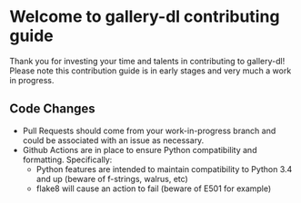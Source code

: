 # Welcome to gallery-dl contributing guide <!-- omit in toc -->

Thank you for investing your time and talents in contributing to gallery-dl! Please note this contribution guide is in early stages and very much a work in progress.

## Code Changes

+ Pull Requests should come from your work-in-progress branch and could be associated with an issue as necessary.
+ Github Actions are in place to ensure Python compatibility and formatting. Specifically:
  + Python features are intended to maintain compatibility to Python 3.4 and up (beware of f-strings, walrus, etc)
  + flake8 will cause an action to fail (beware of E501 for example)
